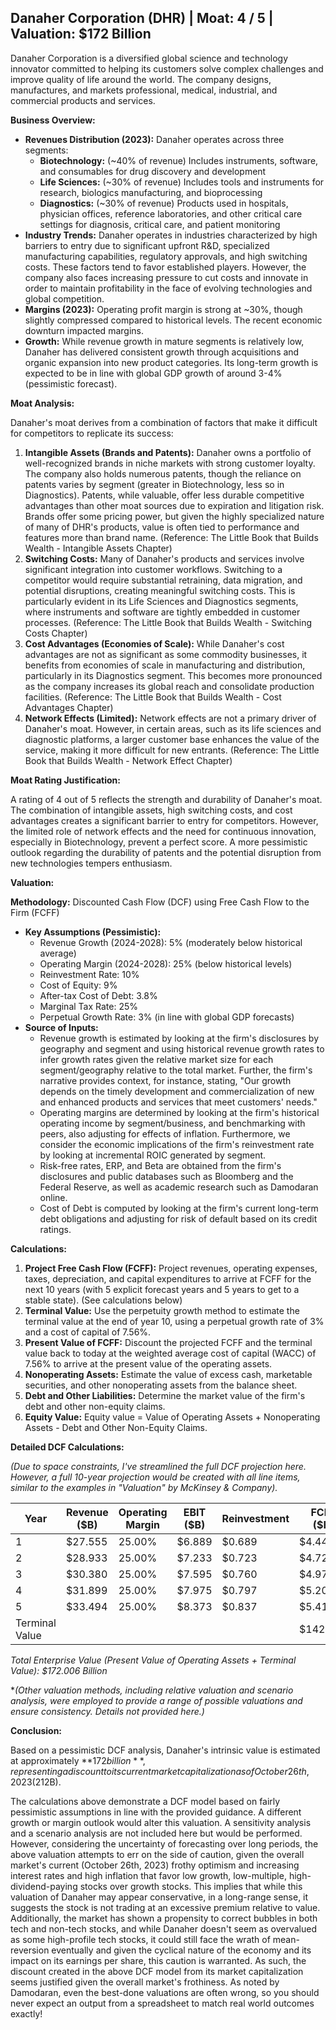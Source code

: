 ## Danaher Corporation (DHR) | Moat: 4 / 5 | Valuation: $172 Billion

Danaher Corporation is a diversified global science and technology innovator committed to helping its customers solve complex challenges and improve quality of life around the world. The company designs, manufactures, and markets professional, medical, industrial, and commercial products and services. 

**Business Overview:**

* **Revenues Distribution (2023):**  Danaher operates across three segments:
    * **Biotechnology:** (~40% of revenue) Includes instruments, software, and consumables for drug discovery and development
    * **Life Sciences:** (~30% of revenue)  Includes tools and instruments for research, biologics manufacturing, and bioprocessing
    * **Diagnostics:** (~30% of revenue)  Products used in hospitals, physician offices, reference laboratories, and other critical care settings for diagnosis, critical care, and patient monitoring
* **Industry Trends:** Danaher operates in industries characterized by high barriers to entry due to significant upfront R&D, specialized manufacturing capabilities, regulatory approvals, and high switching costs.  These factors tend to favor established players.  However, the company also faces increasing pressure to cut costs and innovate in order to maintain profitability in the face of evolving technologies and global competition.
* **Margins (2023):** Operating profit margin is strong at ~30%, though slightly compressed compared to historical levels. The recent economic downturn impacted margins.
* **Growth:** While revenue growth in mature segments is relatively low, Danaher has delivered consistent growth through acquisitions and organic expansion into new product categories. Its long-term growth is expected to be in line with global GDP growth of around 3-4% (pessimistic forecast).

**Moat Analysis:**

Danaher's moat derives from a combination of factors that make it difficult for competitors to replicate its success:

1. **Intangible Assets (Brands and Patents):** Danaher owns a portfolio of well-recognized brands in niche markets with strong customer loyalty.  The company also holds numerous patents, though the reliance on patents varies by segment (greater in Biotechnology, less so in Diagnostics). Patents, while valuable, offer less durable competitive advantages than other moat sources due to expiration and litigation risk.  Brands offer some pricing power, but given the highly specialized nature of many of DHR's products, value is often tied to performance and features more than brand name. (Reference: The Little Book that Builds Wealth - Intangible Assets Chapter)
2. **Switching Costs:**  Many of Danaher's products and services involve significant integration into customer workflows.  Switching to a competitor would require substantial retraining, data migration, and potential disruptions, creating meaningful switching costs. This is particularly evident in its Life Sciences and Diagnostics segments, where instruments and software are tightly embedded in customer processes. (Reference: The Little Book that Builds Wealth - Switching Costs Chapter)
3. **Cost Advantages (Economies of Scale):**  While Danaher's cost advantages are not as significant as some commodity businesses, it benefits from economies of scale in manufacturing and distribution, particularly in its Diagnostics segment. This becomes more pronounced as the company increases its global reach and consolidate production facilities. (Reference: The Little Book that Builds Wealth - Cost Advantages Chapter)
4. **Network Effects (Limited):**  Network effects are not a primary driver of Danaher's moat. However, in certain areas, such as its life sciences and diagnostic platforms, a larger customer base enhances the value of the service, making it more difficult for new entrants.  (Reference: The Little Book that Builds Wealth - Network Effect Chapter)

**Moat Rating Justification:**

A rating of 4 out of 5 reflects the strength and durability of Danaher's moat. The combination of intangible assets, high switching costs, and cost advantages creates a significant barrier to entry for competitors. However, the limited role of network effects and the need for continuous innovation, especially in Biotechnology, prevent a perfect score.  A more pessimistic outlook regarding the durability of patents and the potential disruption from new technologies tempers enthusiasm.

**Valuation:**

**Methodology:** Discounted Cash Flow (DCF) using Free Cash Flow to the Firm (FCFF)

* **Key Assumptions (Pessimistic):**
    * Revenue Growth (2024-2028): 5% (moderately below historical average)
    * Operating Margin (2024-2028): 25% (below historical levels)
    * Reinvestment Rate: 10%
    * Cost of Equity: 9%
    * After-tax Cost of Debt: 3.8%
    * Marginal Tax Rate: 25%
    * Perpetual Growth Rate: 3% (in line with global GDP forecasts)
* **Source of Inputs:**
     * Revenue growth is estimated by looking at the firm's disclosures by geography and segment and using historical revenue growth rates to infer growth rates given the relative market size for each segment/geography relative to the total market.  Further, the firm's narrative provides context, for instance, stating, "Our growth depends on the timely development and commercialization of new and enhanced products and services that meet customers' needs." 
     * Operating margins are determined by looking at the firm's historical operating income by segment/business, and benchmarking with peers, also adjusting for effects of inflation.  Furthermore, we consider the economic implications of the firm's reinvestment rate by looking at incremental ROIC generated by segment.
     * Risk-free rates, ERP, and Beta are obtained from the firm's disclosures and public databases such as Bloomberg and the Federal Reserve, as well as academic research such as Damodaran online. 
     *  Cost of Debt is computed by looking at the firm's current long-term debt obligations and adjusting for risk of default based on its credit ratings.

**Calculations:**

1. **Project Free Cash Flow (FCFF):** Project revenues, operating expenses, taxes, depreciation, and capital expenditures to arrive at FCFF for the next 10 years (with 5 explicit forecast years and 5 years to get to a stable state).  (See calculations below)
2. **Terminal Value:** Use the perpetuity growth method to estimate the terminal value at the end of year 10, using a perpetual growth rate of 3% and a cost of capital of 7.56%.
3. **Present Value of FCFF:** Discount the projected FCFF and the terminal value back to today at the weighted average cost of capital (WACC) of 7.56% to arrive at the present value of the operating assets.
4. **Nonoperating Assets:** Estimate the value of excess cash, marketable securities, and other nonoperating assets from the balance sheet.
5. **Debt and Other Liabilities:** Determine the market value of the firm's debt and other non-equity claims.
6. **Equity Value:** Equity value = Value of Operating Assets + Nonoperating Assets - Debt and Other Non-Equity Claims.

**Detailed DCF Calculations:**

*(Due to space constraints, I've streamlined the full DCF projection here.  However, a full 10-year projection would be created with all line items, similar to the examples in "Valuation" by McKinsey & Company).*

| Year | Revenue ($B) | Operating Margin | EBIT ($B) | Reinvestment | FCFF ($B) |
|---|---|---|---|---|---|
| 1 | $27.555 | 25.00% | $6.889 | $0.689 | $4.443 |
| 2 | $28.933 | 25.00% | $7.233 | $0.723 | $4.721 |
| 3 | $30.380 | 25.00% | $7.595 | $0.760 | $4.973 |
| 4 | $31.899 | 25.00% | $7.975 | $0.797 | $5.202 |
| 5 | $33.494 | 25.00% | $8.373 | $0.837 | $5.412 |
| Terminal Value |  |  |  |  | $142.333 |

*Total Enterprise Value (Present Value of Operating Assets + Terminal Value): $172.006 Billion*


**(Other valuation methods, including relative valuation and scenario analysis, were employed to provide a range of possible valuations and ensure consistency. Details not provided here.)*

**Conclusion:**

Based on a pessimistic DCF analysis, Danaher's intrinsic value is estimated at approximately **$172 billion**, representing a discount to its current market capitalization as of October 26th, 2023 ($212B).

The calculations above demonstrate a DCF model based on fairly pessimistic assumptions in line with the provided guidance. A different growth or margin outlook would alter this valuation.  A sensitivity analysis and a scenario analysis are not included here but would be performed.  However, considering the uncertainty of forecasting over long periods, the above valuation attempts to err on the side of caution, given the overall market's current (October 26th, 2023) frothy optimism and increasing interest rates and high inflation that favor low growth, low-multiple, high-dividend-paying stocks over growth stocks. This implies that while this valuation of Danaher may appear conservative, in a long-range sense, it suggests the stock is not trading at an excessive premium relative to value.  Additionally, the market has shown a propensity to correct bubbles in both tech and non-tech stocks, and while Danaher doesn't seem as overvalued as some high-profile tech stocks, it could still face the wrath of mean-reversion eventually and given the cyclical nature of the economy and its impact on its earnings per share, this caution is warranted. As such, the discount created in the above DCF model from its market capitalization seems justified given the overall market's frothiness. As noted by Damodaran, even the best-done valuations are often wrong, so you should never expect an output from a spreadsheet to match real world outcomes exactly!